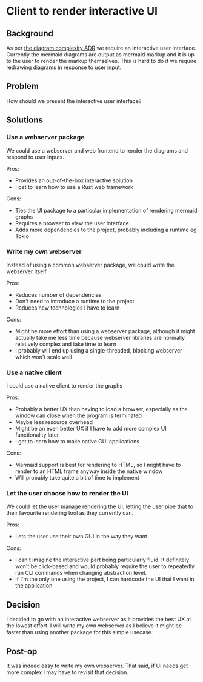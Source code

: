 # Client to render interactive UI

## Background

As per [the diagram complexity ADR](./diagram-complexity-hiding.md) we require
an interactive user interface. Currently the mermaid diagrams are output as
mermaid markup and it is up to the user to render the markup themselves. This
is hard to do if we require redrawing diagrams in response to user input.

## Problem

How should we present the interactive user interface?

## Solutions

### Use a webserver package

We could use a webserver and web frontend to render the diagrams and respond to
user inputs.

Pros:
* Provides an out-of-the-box interactive solution
* I get to learn how to use a Rust web framework

Cons:
* Ties the UI package to a particular implementation of rendering mermaid graphs
* Requires a browser to view the user interface
* Adds more dependencies to the project, probably including a runtime eg Tokio

### Write my own webserver

Instead of using a common webserver package, we could write the webserver itself.

Pros:
* Reduces number of dependencies
* Don't need to introduce a runtime to the project
* Reduces new technologies I have to learn

Cons:
* Might be more effort than using a webserver package, although it might actually
  take me less time because webserver libraries are normally relatively complex
  and take time to learn
* I probably will end up using a single-threaded, blocking webserver which won't
  scale well

### Use a native client

I could use a native client to render the graphs

Pros:
* Probably a better UX than having to load a browser, especially as the window
  can close when the program is terminated
* Maybe less resource overhead
* Might be an even better UX if I have to add more complex UI functionality later
* I get to learn how to make native GUI applications

Cons:
* Mermaid support is best for rendering to HTML, so I might have to render to
  an HTML frame anyway inside the native window
* Will probably take quite a bit of time to implement

### Let the user choose how to render the UI

We could let the user manage rendering the UI, letting the user pipe that to their
favourite rendering tool as they currently can.

Pros:
* Lets the user use their own GUI in the way they want

Cons:
* I can't imagine the interactive part being particularly fluid. It definitely won't
  be click-based and would probably require the user to repeatedly run CLI commands
  when changing abstraction level.
* If I'm the only one using the project, I can hardcode the UI that I want in the
  application

## Decision

I decided to go with an interactive webserver as it provides the best UX at the
lowest effort. I will write my own webserver as I believe it might be faster than
using another package for this simple usecase.

## Post-op

It was indeed easy to write my own webserver. That said, if UI needs get more
complex I may have to revisit that decision.